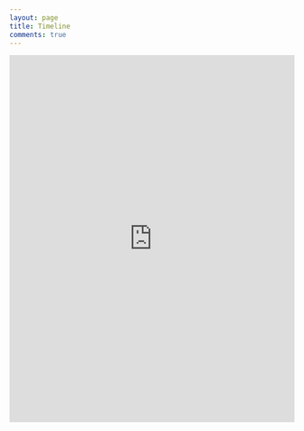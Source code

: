 ```yaml
---
layout: page
title: Timeline
comments: true
---
```


<p><iframe src="https://cdn.knightlab.com/libs/timeline3/latest/embed/index.html?source=1uzN3TP6hbsRq-X60vDdVmf_0jHmKItWsmpncnq8h1AM&amp;font=Playfair-FaunaOne&amp;lang=en&amp;initial_zoom=2&amp;height=650" width="100%" height="650" frameborder="0"></iframe></p>